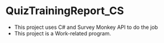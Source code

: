 # QuizTrainingReport_CS
- This project uses C# and Survey Monkey API to do the job
- This project is a Work-related program.
